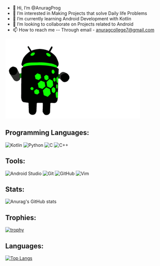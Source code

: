 - 👋 Hi, I’m @AnuragProg                                                          
- 👀 I’m interested in Making Projects that solve Daily life Problems
- 🌱 I’m currently learning Android Development with Kotlin
- 💞️ I’m looking to collaborate on Projects related to Android
- 📫 How to reach me -- Through email - anuragcollege7@gmail.com


<img src="https://github.com/AnuragProg/AnuragProg/blob/main/gifs/androidgif.gif" width="425" height="250"/>


## Programming Languages:
![Kotlin](https://img.shields.io/badge/kotlin-%230095D5.svg?style=for-the-badge&logo=kotlin&logoColor=white)  ![Python](https://img.shields.io/badge/python-3670A0?style=for-the-badge&logo=python&logoColor=ffdd54)  ![C](https://img.shields.io/badge/c-%2300599C.svg?style=for-the-badge&logo=c&logoColor=white)   ![C++](https://img.shields.io/badge/c++-%2300599C.svg?style=for-the-badge&logo=c%2B%2B&logoColor=white)   

## Tools:
![Android Studio](https://img.shields.io/badge/Android%20Studio-3DDC84.svg?style=for-the-badge&logo=android-studio&logoColor=white) ![Git](https://img.shields.io/badge/git-%23F05033.svg?style=for-the-badge&logo=git&logoColor=white) ![GitHub](https://img.shields.io/badge/github-%23121011.svg?style=for-the-badge&logo=github&logoColor=white) ![Vim](https://img.shields.io/badge/VIM-%2311AB00.svg?style=for-the-badge&logo=vim&logoColor=white) 

## Stats:
![Anurag's GitHub stats](https://github-readme-stats.vercel.app/api?username=AnuragProg&show_icons=true&theme=radical)

## Trophies:
[![trophy](https://github-profile-trophy.vercel.app/?username=AnuragProg&theme=onedark)](https://github.com/AnuragProg/github-profile-trophy)

## Languages:
[![Top Langs](https://github-readme-stats.vercel.app/api/top-langs/?username=AnuragProg&theme=radical)](https://github.com/AnuragProg/github-readme-stats)
<!---
AnuragProg/AnuragProg is a ✨ special ✨ repository because its `README.md` (this file) appears on your GitHub profile.
You can click the Preview link to take a look at your changes.
--->
